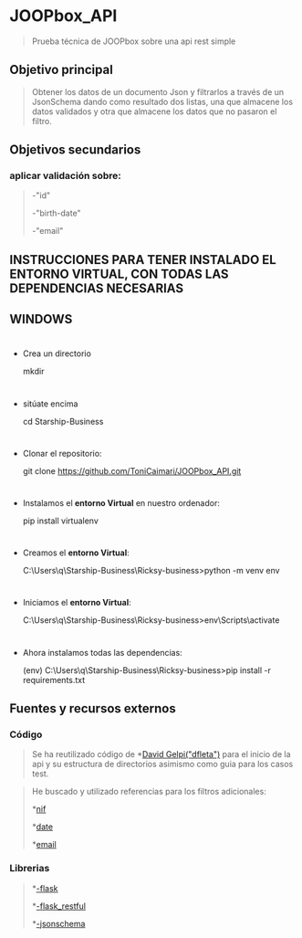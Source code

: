 # JOOPbox_API

> Prueba técnica de JOOPbox sobre una api rest simple

## Objetivo principal

> Obtener los datos de un documento Json y filtrarlos a través de un JsonSchema dando como resultado
> dos listas, una que almacene los datos validados y otra que almacene los datos que no pasaron el filtro.

## Objetivos secundarios

### aplicar validación sobre:

> -"id"
>
> -"birth-date"
>
> -"email"

## **INSTRUCCIONES PARA TENER INSTALADO EL ENTORNO VIRTUAL, CON TODAS LAS DEPENDENCIAS NECESARIAS**

## WINDOWS

#

- Crea un directorio

  mkdir <name>

##

#

- sitúate encima

  cd Starship-Business

##

#

- Clonar el repositorio:

  git clone https://github.com/ToniCaimari/JOOPbox_API.git

##

#

- Instalamos el **entorno Virtual** en nuestro ordenador:

  pip install virtualenv

##

#

- Creamos el **entorno Virtual**:

  C:\Users\q\Starship-Business\Ricksy-business>python -m venv env

##

#

- Iniciamos el **entorno Virtual**:

  C:\Users\q\Starship-Business\Ricksy-business>env\Scripts\activate

##

#

- Ahora instalamos todas las dependencias:

  (env) C:\Users\q\Starship-Business\Ricksy-business>pip install -r requirements.txt

##

## Fuentes y recursos externos

### Código

> Se ha reutilizado código de \*[David Gelpi("dfleta")](https://github.com/dfleta/flask-rest-ci-boilerplate) para el inicio de la api y su estructura de directorios
> asimismo como guia para los casos test.

> He buscado y utilizado referencias para los filtros adicionales:
>
> \*[nif](https://discusionesconmipadre.wordpress.com/2010/10/19/comprobar-nif-con-python/)
>
> \*[date](https://www.kite.com/python/answers/how-to-validate-a-date-string-format-in-python#)
>
> \*[email](https://www.geeksforgeeks.org/check-if-email-address-valid-or-not-in-python/)

### Librerias

> \*[-flask](https://flask.palletsprojects.com/en/1.1.x/installation/)
>
> \*[-flask_restful](https://flask-restful.readthedocs.io/en/latest/installation.html)
>
> \*[-jsonschema](https://pypi.org/project/jsonschema/)
